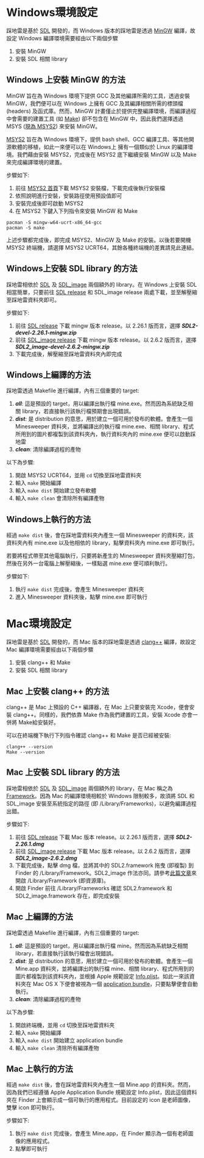 # Windows環境設定

踩地雷是基於 [SDL](https://www.libsdl.org/) 開發的，而 Windows 版本的踩地雷是透過 [MinGW](https://www.mingw-w64.org/) 編譯，故設定 Windows 編譯環境需要經由以下兩個步驟
1. 安裝 MinGW
2. 安裝 SDL 相關 library

## Windows 上安裝 MinGW 的方法

MinGW 旨在為 Windows 環境下提供 GCC 及其他編譯所需的工具，透過安裝 MinGW，我們便可以在 Windows 上擁有 GCC 及其編譯相關所需的標頭檔 (headers) 及函式庫。然而，MinGW 計畫僅止於提供完整編譯環境，而編譯過程中會需要的建置工具 (如 [Make](https://www.gnu.org/software/make/)) 卻不包含在 MinGW 中，因此我們選擇透過 MSYS ([現為 MSYS2](https://www.msys2.org/)) 來安裝 MinGW。

[MSYS2](https://www.msys2.org/) 旨在為 Windows 環境下，提供 bash shell、GCC 編譯工具、等其他開源軟體的移植，如此一來便可以在 Windows上 擁有一個類似於 Linux 的編譯環境。我們藉由安裝 MSYS2，完成後在 MSYS2 底下繼續安裝 MinGW 以及 Make 來完成編譯環境的建置。

步驟如下:
1. 前往 [MSYS2 首頁](https://www.msys2.org/)下載 MSYS2 安裝檔，下載完成後執行安裝檔
2. 依照說明進行安裝，安裝路徑使用預設值即可
3. 安裝完成後即可啟動 MSYS2
4. 在 MSYS2 下鍵入下列指令來安裝 MinGW 和 Make
```
pacman -S mingw-w64-ucrt-x86_64-gcc
pacman -S make
```

上述步驟都完成後，即完成 MSYS2、MinGW 及 Make 的安裝。以後若要開機 MSYS2 終端機，請選擇 MSYS2 UCRT64，其餘各種終端機的差異請見此連結。

## Windows上安裝 SDL library 的方法

踩地雷相依於 [SDL](https://github.com/libsdl-org/SDL) 及 [SDL_image](https://github.com/libsdl-org/SDL_image) 兩個額外的 library。在 Windows 上安裝 SDL 相當簡單，只要前往 [SDL release](https://github.com/libsdl-org/SDL/releases) 和 SDL_image release 兩處下載，並至解壓縮至踩地雷資料夾即可。

步驟如下:
1. 前往 [SDL release](https://github.com/libsdl-org/SDL/releases) 下載 mingw 版本 release。以 2.26.1 版而言，選擇 ***SDL2-devel-2.26.1-mingw.zip***
2. 前往 [SDL_image release](https://github.com/libsdl-org/SDL_image/releases) 下載 mingw 版本 release。以 2.6.2 版而言，選擇 ***SDL2_image-devel-2.6.2-mingw.zip***
3. 下載完成後，解壓縮至踩地雷資料夾內即完成

## Windows上編譯的方法

踩地雷透過 Makefile 進行編譯，內有三個重要的 target:
1. ***all***: 這是預設的 target，用以編譯出執行檔 mine.exe。然而因為系統缺乏相關 library，若直接執行該執行檔預期會出現錯誤。
2. ***dist***: 是 distribution 的意思，用於建立一個可用於發布的軟體。會產生一個 Minesweeper 資料夾，並將編譯出的執行檔 mine.exe、相關 library、程式所用到的圖片都複製到該資料夾內，執行資料夾內的 mine.exe 便可以啟動踩地雷
3. ***clean***: 清除編譯過程的產物

以下為步驟:
1. 開啟 MSYS2 UCRT64，並用 `cd` 切換至踩地雷資料夾
2. 輸入 `make` 開始編譯
3. 輸入 `make dist` 開始建立發布軟體
4. 輸入 `make clean` 會清除所有編譯產物

## Windows上執行的方法

經過 `make dist` 後，會在踩地雷資料夾內產生一個 Minesweeper 的資料夾，該資料夾內有 mine.exe 以及他相依的 library，點擊資料夾內 mine.exe 即可執行。

若要將程式帶至其他電腦執行，只要將新產生的 Minesweeper 資料夾壓縮打包，然後在另外一台電腦上解壓縮後，一樣點選 mine.exe 便可順利執行。

步驟如下:
1. 執行 `make dist` 完成後，會產生 Minesweeper 資料夾
2. 進入 Minesweeper 資料夾後，點擊 mine.exe 即可執行

# Mac環境設定

踩地雷是基於 [SDL](https://www.libsdl.org/) 開發的，而 Mac 版本的踩地雷是透過 [clang++](https://clang.llvm.org/) 編譯，故設定 Mac 編譯環境需要經由以下兩個步驟
1. 安裝 clang++ 和 Make
2. 安裝 SDL 相關 library

## Mac 上安裝 clang++ 的方法

clang++ 是 Mac 上預設的 C++ 編譯器，在 Mac 上只要安裝完 Xcode，便會安裝 clang++。同樣的，我們依靠 Make 作為我們建置的工具，安裝 Xcode 亦會一併將 Make給安裝好。

可以在終端機下執行下列指令確認 clang++ 和 Make 是否已經被安裝:
```
clang++ --version
Make --version
```

## Mac 上安裝 SDL library 的方法

踩地雷相依於 [SDL](https://github.com/libsdl-org/SDL) 及 [SDL_image](https://github.com/libsdl-org/SDL_image) 兩個額外的 library，在 Mac 稱之為 [Framework](https://developer.apple.com/library/archive/documentation/MacOSX/Conceptual/OSX_Technology_Overview/SystemFrameworks/SystemFrameworks.html)。因為 Mac 的編譯環境相較於 Windows 限制較多，故須將 SDL 和 SDL_image 安裝至系統指定的路徑 (即 /Library/Frameworks)，以避免編譯過程出錯。

步驟如下:
1. 前往 [SDL release](https://github.com/libsdl-org/SDL/releases) 下載 Mac 版本 release。以 2.26.1 版而言，選擇 ***SDL2-2.26.1.dmg***
2. 前往 [SDL_image release](https://github.com/libsdl-org/SDL_image/releases) 下載 Mac 版本 release。以 2.6.2 版而言，選擇 ***SDL2_image-2.6.2.dmg***
3. 下載完成後，點擊 dmg 檔，並將其中的 SDL2.framework 拖曳 (即複製) 到 Finder 的 /Library/Framework。SDL2_image 作法亦同。請參考[此篇文章](https://support.apple.com/zh-tw/guide/mac-help/mchlp1236/mac)來開啟 /Library/Framework (即資源庫)。
4. 開啟 Finder 前往 /Library/Frameworks 確認 SDL2.framework 和 SDL2_image.framework 存在，即完成安裝

## Mac 上編譯的方法

踩地雷透過 Makefile 進行編譯，內有三個重要的 target:
1. ***all***: 這是預設的 target，用以編譯出執行檔 mine。然而因為系統缺乏相關 library，若直接執行該執行檔會出現錯誤。
2. ***dist***: 是 distribution 的意思，用於建立一個可用於發布的軟體。會產生一個 Mine.app 資料夾，並將編譯出的執行檔 mine、相關 library、程式所用到的圖片都複製到該資料夾內，並根據 Apple 規範設定 [Info.plist](https://developer.apple.com/documentation/bundleresources/information_property_list)。如此一來該資料夾在 Mac OS X 下便會被視為一個 [application bundle](https://developer.apple.com/library/archive/documentation/CoreFoundation/Conceptual/CFBundles/Introduction/Introduction.html)，只要點擊便會自動執行。
3. ***clean***: 清除編譯過程的產物

以下為步驟:
1. 開啟終端機，並用 `cd` 切換至踩地雷資料夾
2. 輸入 `make` 開始編譯
3. 輸入 `make dist` 開始建立 application bundle
4. 輸入 `make clean` 清除所有編譯產物

## Mac 上執行的方法

經過 `make dist` 後，會在踩地雷資料夾內產生一個 Mine.app 的資料夾。然而，因為我們已經遵循 Apple Application Bundle 規範設定 Info.plist，因此這個資料夾在 Finder 上會顯示成一個可執行的應用程式。目前設定的 icon 是老師圖像，雙擊 icon 即可執行。

步驟如下:
1. 執行 `make dist` 完成後，會產生 Mine.app，在 Finder 顯示為一個有老師圖像的應用程式。
2. 點擊即可執行





